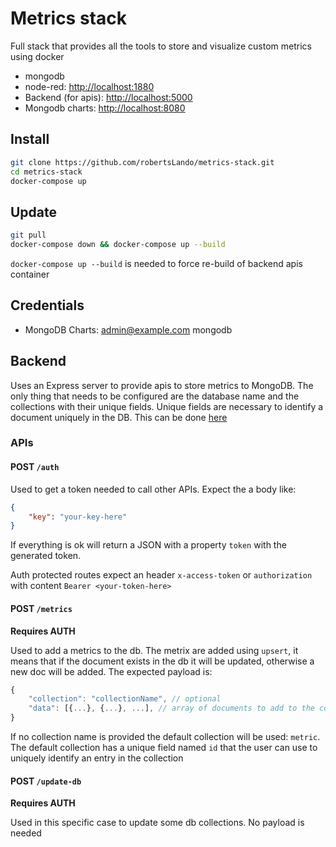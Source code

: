 # Metrics stack

Full stack that provides all the tools to store and visualize custom metrics using docker

- mongodb
- node-red: <http://localhost:1880>
- Backend (for apis): <http://localhost:5000>
- Mongodb charts: <http://localhost:8080>

## Install

```bash
git clone https://github.com/robertsLando/metrics-stack.git
cd metrics-stack
docker-compose up
```

## Update

```bash
git pull
docker-compose down && docker-compose up --build
```

`docker-compose up --build` is needed to force re-build of backend apis container

## Credentials

- MongoDB Charts: admin@example.com mongodb

## Backend

Uses an Express server to provide apis to store metrics to MongoDB. The only thing that needs to be configured are the database name and the collections with their unique fields. Unique fields are necessary to identify a document uniquely in the DB. This can be done [here](backend/db/index.js)

### APIs

#### POST `/auth`

Used to get a token needed to call other APIs. Expect the a body like:

```json
{
    "key": "your-key-here"
}
```

If everything is ok will return a JSON with a property `token` with the generated token.

Auth protected routes expect an header `x-access-token` or `authorization` with content `Bearer <your-token-here>`

#### POST `/metrics`

**Requires AUTH**

Used to add a metrics to the db. The metrix are added using `upsert`, it means that if the document exists in the db it will be updated, otherwise a new doc will be added. The expected payload is:

```js
{
    "collection": "collectionName", // optional
    "data": [{...}, {...}, ...], // array of documents to add to the collection
}
```

If no collection name is provided the default collection will be used: `metric`. The default collection has a unique field named `id` that the user can use to uniquely identify an entry in the collection

#### POST `/update-db`

**Requires AUTH**

Used in this specific case to update some db collections. No payload is needed
